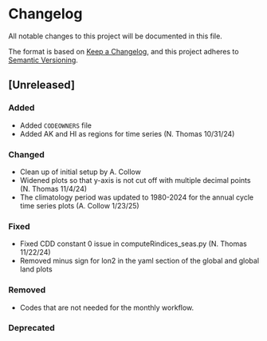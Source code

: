 # Changelog

All notable changes to this project will be documented in this file.

The format is based on [Keep a Changelog](https://keepachangelog.com/en/1.0.0/),
and this project adheres to [Semantic Versioning](https://semver.org/spec/v2.0.0.html).

## [Unreleased]

### Added

- Added `CODEOWNERS` file
- Added AK and HI as regions for time series (N. Thomas 10/31/24)

### Changed

- Clean up of initial setup by A. Collow
- Widened plots so that y-axis is not cut off with multiple decimal points (N. Thomas 11/4/24)
- The climatology period was updated to 1980-2024 for the annual cycle time series plots (A. Collow 1/23/25)

### Fixed

- Fixed CDD constant 0 issue in computeRindices_seas.py (N. Thomas 11/22/24)
- Removed minus sign for lon2 in the yaml section of the global and global land plots

### Removed

- Codes that are not needed for the monthly workflow.

### Deprecated


